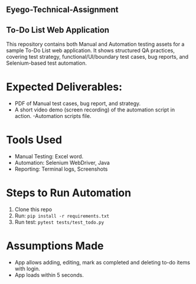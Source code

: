 ## Eyego-Technical-Assignment
## To-Do List Web Application
This repository contains both Manual and Automation testing assets for a sample To-Do List web application. It shows structured QA practices, covering test strategy, functional/UI/boundary test cases, bug reports, and Selenium-based test automation.

# Expected Deliverables:
- PDF of Manual test cases, bug report, and strategy.
- A short video demo (screen recording) of the automation script in action.
-Automation scripts file.

# Tools Used
- Manual Testing: Excel word.
- Automation: Selenium WebDriver, Java
- Reporting: Terminal logs, Screenshots

# Steps to Run Automation
1. Clone this repo
2. Run: `pip install -r requirements.txt`
3. Run test: `pytest tests/test_todo.py`

# Assumptions Made
- App allows adding, editing, mark as completed and deleting to-do items with login.
- App loads within 5 seconds.
